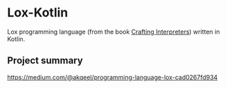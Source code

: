 # Lox-Kotlin
Lox programming language (from the book [Crafting Interpreters](https://craftinginterpreters.com/)) written in Kotlin.

## Project summary
https://medium.com/@akqeel/programming-language-lox-cad0267fd934
